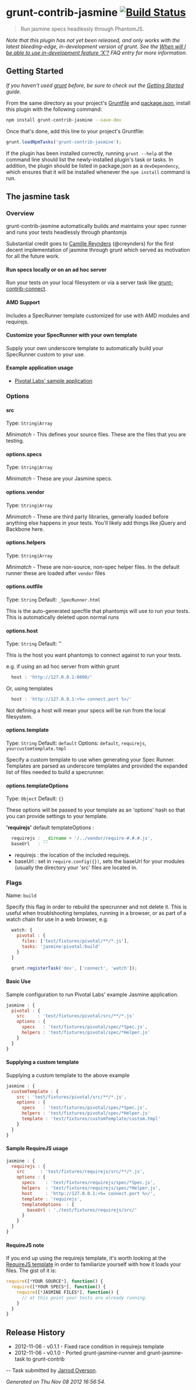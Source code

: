 # grunt-contrib-jasmine [![Build Status](https://secure.travis-ci.org/gruntjs/grunt-contrib-jasmine.png?branch=master)](http://travis-ci.org/gruntjs/grunt-contrib-jasmine)

> Run jasmine specs headlessly through PhantomJS.

_Note that this plugin has not yet been released, and only works with the latest bleeding-edge, in-development version of grunt. See the [When will I be able to use in-development feature 'X'?](https://github.com/gruntjs/grunt/blob/devel/docs/faq.md#when-will-i-be-able-to-use-in-development-feature-x) FAQ entry for more information._

## Getting Started
_If you haven't used [grunt][] before, be sure to check out the [Getting Started][] guide._

From the same directory as your project's [Gruntfile][Getting Started] and [package.json][], install this plugin with the following command:

```bash
npm install grunt-contrib-jasmine --save-dev
```

Once that's done, add this line to your project's Gruntfile:

```js
grunt.loadNpmTasks('grunt-contrib-jasmine');
```

If the plugin has been installed correctly, running `grunt --help` at the command line should list the newly-installed plugin's task or tasks. In addition, the plugin should be listed in package.json as a `devDependency`, which ensures that it will be installed whenever the `npm install` command is run.

[grunt]: http://gruntjs.com/
[Getting Started]: https://github.com/gruntjs/grunt/blob/devel/docs/getting_started.md
[package.json]: https://npmjs.org/doc/json.html


## The jasmine task

### Overview

grunt-contrib-jasmine automatically builds and maintains your spec runner and runs your tests headlessly through
phantomjs

Substantial credit goes to [Camille Reynders](http://creynders.be/) (@creynders) for the first decent implementation
of jasmine through grunt which served as motivation for all the future work.

#### Run specs locally or on an ad hoc server

Run your tests on your local filesystem or via a server task like [grunt-contrib-connect][].

#### AMD Support

Includes a SpecRunner template customized for use with AMD modules and requirejs.

#### Customize your SpecRunner with your own template

Supply your own underscore template to automatically build your SpecRunner custom to your use.

#### Example application usage

- [Pivotal Labs' sample application](https://github.com/jsoverson/grunt-contrib-jasmine-example)

[grunt-contrib-connect]: https://github.com/gruntjs/grunt-contrib-connect


### Options

#### src
Type: `String|Array`

*Minimatch* - This defines your source files. These are the files that you are testing.

#### options.specs
Type: `String|Array`

*Minimatch* - These are your Jasmine specs.

#### options.vendor
Type: `String|Array`

*Minimatch* - These are third party libraries, generally loaded before anything else happens in your tests. You'll likely add things
like jQuery and Backbone here.

#### options.helpers
Type: `String|Array`

*Minimatch* - These are non-source, non-spec helper files. In the default runner these are loaded after `vendor` files

#### options.outfile
Type: `String`
Default: `_SpecRunner.html`

This is the auto-generated specfile that phantomjs will use to run your tests. This is automatically deleted upon normal
runs

#### options.host
Type: `String`
Default: ''

This is the host you want phantomjs to connect against to run your tests.

e.g. if using an ad hoc server from within grunt

```js
  host : 'http://127.0.0.1:8000/'
```

Or, using templates

```js
  host : 'http://127.0.0.1:<%= connect.port %>/'
```

Not defining a host will mean your specs will be run from the local filesystem.

#### options.template
Type: `String`
Default: `default`
Options: `default`, `requirejs`, `yourcustomtemplate.tmpl`

Specify a custom template to use when generating your Spec Runner. Templates are parsed as underscore templates and provided
the expanded list of files needed to build a specrunner.

#### options.templateOptions
Type: `Object`
Default: `{}`

These options will be passed to your template as an 'options' hash so that you can provide settings to your template.

**'requirejs'** default templateOptions :

```js
  requirejs : __dirname + '/../vendor/require-#.#.#.js',
  baseUrl   : ''
```

- requirejs : the location of the included requirejs.
- baseUrl : set in `require.config({})`, sets the baseUrl for your modules (usually the directory your 'src' files are located in.

### Flags

Name: `build`

Specify this flag in order to rebuild the specrunner and not delete it. This is useful when troublshooting templates,
running in a browser, or as part of a watch chain for use in a web browser, e.g.

```js
  watch: {
    pivotal : {
      files: ['test/fixtures/pivotal/**/*.js'],
      tasks: 'jasmine:pivotal:build'
    }
  }
```

```js
  grunt.registerTask('dev', ['connect', 'watch']);
```



#### Basic Use

Sample configuration to run Pivotal Labs' example Jasmine application.

```js
jasmine : {
  pivotal : {
    src     : 'test/fixtures/pivotal/src/**/*.js'
    options : {
      specs   : 'test/fixtures/pivotal/spec/*Spec.js',
      helpers : 'test/fixtures/pivotal/spec/*Helper.js'
    }
  }
}
```

#### Supplying a custom template

Supplying a custom template to the above example

```js
jasmine : {
  customTemplate : {
    src : 'test/fixtures/pivotal/src/**/*.js',
    options : {
      specs   : 'test/fixtures/pivotal/spec/*Spec.js',
      helpers : 'test/fixtures/pivotal/spec/*Helper.js'
      template : 'test/fixtures/customTemplate/custom.tmpl'
    }
  }
}
```

#### Sample RequireJS usage

```js
jasmine : {
  requirejs : {
    src      : 'test/fixtures/requirejs/src/**/*.js',
    options : {
      specs    : 'test/fixtures/requirejs/spec/*Spec.js',
      helpers  : 'test/fixtures/requirejs/spec/*Helper.js',
      host     : 'http://127.0.0.1:<%= connect.port %>/',
      template : 'requirejs',
      templateOptions  : {
        baseUrl : './test/fixtures/requirejs/src/'
      }
    }
  }
}
```

#### RequireJS note

If you end up using the requirejs template, it's worth looking at the [RequireJS template](https://github.com/gruntjs/grunt-contrib-jasmine/blob/master/tasks/jasmine/templates/RequireJSRunner.tmpl) in order to
familiarize yourself with how it loads your files. The gist of it is:

```js
require([*YOUR SOURCE*], function() {
  require([*YOUR SPECS*], function() {
    require([*JASMINE FILES*], function() {
      // at this point your tests are already running.
    }
  }
}
```


## Release History

 * 2012-11-06 - v0.1.1 - Fixed race condition in requirejs template
 * 2012-11-06 - v0.1.0 - Ported grunt-jasmine-runner and grunt-jasmine-task to grunt-contrib

--
Task submitted by <a href="http://jarrodoverson.com">Jarrod Overson</a>.

*Generated on Thu Nov 08 2012 16:56:54.*

